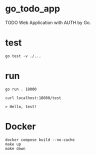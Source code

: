 # go_todo_app
TODO Web Application with AUTH by Go.

# test
```
go test -v ./...
```

# run
``` 
go run . 18000
``` 

```
curl localhost:18080/test

> Hello, test!
```

# Docker
```
docker compose build --no-cache
make up
make down
```